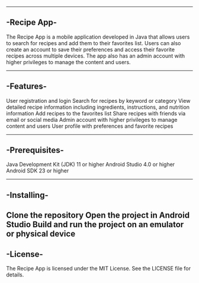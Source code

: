 -----------------------------------------------------------------------------------------------------------------------------------------
-Recipe App-
-----------------------------------------------------------------------------------------------------------------------------------------
The Recipe App is a mobile application developed in Java that allows users to search for recipes and add them to their favorites list. Users can also create an account to save their preferences and access their favorite recipes across multiple devices. The app also has an admin account with higher privileges to manage the content and users.

-----------------------------------------------------------------------------------------------------------------------------------------
-Features-
-----------------------------------------------------------------------------------------------------------------------------------------
User registration and login
Search for recipes by keyword or category
View detailed recipe information including ingredients, instructions, and nutrition information
Add recipes to the favorites list
Share recipes with friends via email or social media
Admin account with higher privileges to manage content and users
User profile with preferences and favorite recipes

-----------------------------------------------------------------------------------------------------------------------------------------
-Prerequisites-
-----------------------------------------------------------------------------------------------------------------------------------------
Java Development Kit (JDK) 11 or higher
Android Studio 4.0 or higher
Android SDK 23 or higher

-----------------------------------------------------------------------------------------------------------------------------------------
-Installing-
-----------------------------------------------------------------------------------------------------------------------------------------
Clone the repository
Open the project in Android Studio
Build and run the project on an emulator or physical device
---------------------------------------------------------------------------------------------------------------------------------------
-License-
---------------------------------------------------------------------------------------------------------------------------------------
The Recipe App is licensed under the MIT License. See the LICENSE file for details.
